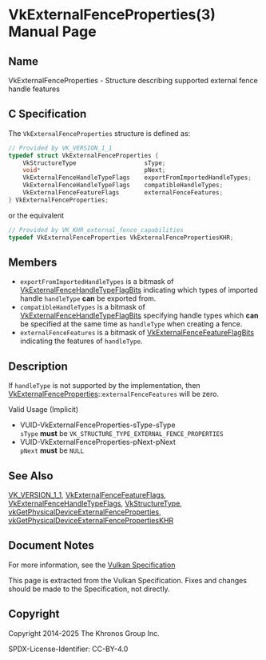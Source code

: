 # VkExternalFenceProperties(3) Manual Page

## Name

VkExternalFenceProperties - Structure describing supported external fence handle features



## [](#_c_specification)C Specification

The `VkExternalFenceProperties` structure is defined as:

```c++
// Provided by VK_VERSION_1_1
typedef struct VkExternalFenceProperties {
    VkStructureType                   sType;
    void*                             pNext;
    VkExternalFenceHandleTypeFlags    exportFromImportedHandleTypes;
    VkExternalFenceHandleTypeFlags    compatibleHandleTypes;
    VkExternalFenceFeatureFlags       externalFenceFeatures;
} VkExternalFenceProperties;
```

or the equivalent

```c++
// Provided by VK_KHR_external_fence_capabilities
typedef VkExternalFenceProperties VkExternalFencePropertiesKHR;
```

## [](#_members)Members

- `exportFromImportedHandleTypes` is a bitmask of [VkExternalFenceHandleTypeFlagBits](https://registry.khronos.org/vulkan/specs/latest/man/html/VkExternalFenceHandleTypeFlagBits.html) indicating which types of imported handle `handleType` **can** be exported from.
- `compatibleHandleTypes` is a bitmask of [VkExternalFenceHandleTypeFlagBits](https://registry.khronos.org/vulkan/specs/latest/man/html/VkExternalFenceHandleTypeFlagBits.html) specifying handle types which **can** be specified at the same time as `handleType` when creating a fence.
- `externalFenceFeatures` is a bitmask of [VkExternalFenceFeatureFlagBits](https://registry.khronos.org/vulkan/specs/latest/man/html/VkExternalFenceFeatureFlagBits.html) indicating the features of `handleType`.

## [](#_description)Description

If `handleType` is not supported by the implementation, then [VkExternalFenceProperties](https://registry.khronos.org/vulkan/specs/latest/man/html/VkExternalFenceProperties.html)::`externalFenceFeatures` will be zero.

Valid Usage (Implicit)

- [](#VUID-VkExternalFenceProperties-sType-sType)VUID-VkExternalFenceProperties-sType-sType  
  `sType` **must** be `VK_STRUCTURE_TYPE_EXTERNAL_FENCE_PROPERTIES`
- [](#VUID-VkExternalFenceProperties-pNext-pNext)VUID-VkExternalFenceProperties-pNext-pNext  
  `pNext` **must** be `NULL`

## [](#_see_also)See Also

[VK\_VERSION\_1\_1](https://registry.khronos.org/vulkan/specs/latest/man/html/VK_VERSION_1_1.html), [VkExternalFenceFeatureFlags](https://registry.khronos.org/vulkan/specs/latest/man/html/VkExternalFenceFeatureFlags.html), [VkExternalFenceHandleTypeFlags](https://registry.khronos.org/vulkan/specs/latest/man/html/VkExternalFenceHandleTypeFlags.html), [VkStructureType](https://registry.khronos.org/vulkan/specs/latest/man/html/VkStructureType.html), [vkGetPhysicalDeviceExternalFenceProperties](https://registry.khronos.org/vulkan/specs/latest/man/html/vkGetPhysicalDeviceExternalFenceProperties.html), [vkGetPhysicalDeviceExternalFencePropertiesKHR](https://registry.khronos.org/vulkan/specs/latest/man/html/vkGetPhysicalDeviceExternalFencePropertiesKHR.html)

## [](#_document_notes)Document Notes

For more information, see the [Vulkan Specification](https://registry.khronos.org/vulkan/specs/latest/html/vkspec.html#VkExternalFenceProperties)

This page is extracted from the Vulkan Specification. Fixes and changes should be made to the Specification, not directly.

## [](#_copyright)Copyright

Copyright 2014-2025 The Khronos Group Inc.

SPDX-License-Identifier: CC-BY-4.0